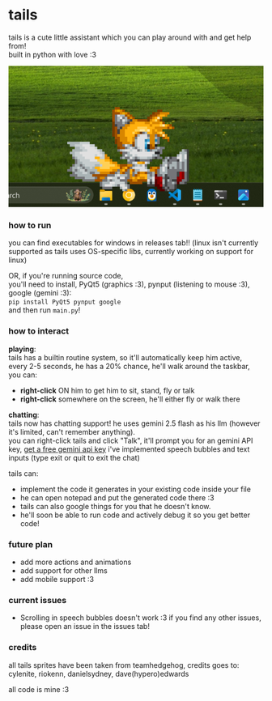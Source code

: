  # tails 

tails is a cute little assistant which you can play around with and get help from!  
built in python with love :3  

![tails on my taskbar](extras/demo.png)  

### how to run  
you can find executables for windows in releases tab!!  (linux isn't currently supported as tails uses OS-specific libs, currently working on support for linux)
  
OR, if you're running source code,  
you'll need to install, PyQt5 (graphics :3), pynput (listening to mouse :3), google (gemini :3):  
`pip install PyQt5 pynput google`  
and then run `main.py`!  
    
### how to interact  
**playing**:  
tails has a builtin routine system, so it'll automatically keep him active,  
every 2-5 seconds, he has a 20% chance, he'll walk around the taskbar,  
you can:  
- **right-click** ON him to get him to sit, stand, fly or talk
- **right-click** somewhere on the screen, he'll either fly or walk there

**chatting**:  
tails now has chatting support! he uses gemini 2.5 flash as his llm (however it's limited, can't remember anything).  
you can right-click tails and click "Talk", it'll prompt you for an gemini API key, [get a free gemini api key](https://aistudio.google.com/apikey)
i've implemented speech bubbles and text inputs (type exit or quit to exit the chat)

tails can:  
- implement the code it generates in your existing code inside your file  
- he can open notepad and put the generated code there :3  
- tails can also google things for you that he doesn't know.  
- he'll soon be able to run code and actively debug it so you get better code!

### future plan
- add more actions and animations
- add support for other llms
- add mobile support :3

### current issues
- Scrolling in speech bubbles doesn't work :3
if you find any other issues, please open an issue in the issues tab!

### credits
all tails sprites have been taken from teamhedgehog,
credits goes to: cylenite, riokenn, danielsydney, dave(hypero)edwards

all code is mine :3
